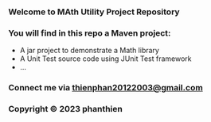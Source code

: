 ### Welcome to MAth Utility Project Repository

### You will find in this repo a Maven project: 
* A jar project to demonstrate a Math library 
* A Unit Test source code using JUnit Test framework
* ...

### Connect me via thienphan20122003@gmail.com 

### Copyright &#169; 2023 phanthien 